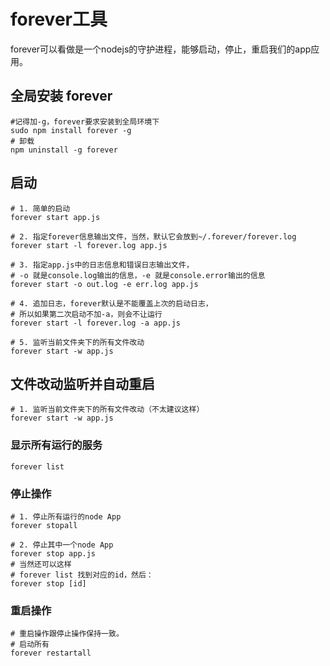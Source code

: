 # forever工具

forever可以看做是一个nodejs的守护进程，能够启动，停止，重启我们的app应用。

## 全局安装 forever

```shell
#记得加-g，forever要求安装到全局环境下 
sudo npm install forever -g
# 卸载
npm uninstall -g forever
```

## 启动

```shell
# 1. 简单的启动 
forever start app.js 
 
# 2. 指定forever信息输出文件，当然，默认它会放到~/.forever/forever.log 
forever start -l forever.log app.js 
 
# 3. 指定app.js中的日志信息和错误日志输出文件， 
# -o 就是console.log输出的信息，-e 就是console.error输出的信息 
forever start -o out.log -e err.log app.js 
 
# 4. 追加日志，forever默认是不能覆盖上次的启动日志， 
# 所以如果第二次启动不加-a，则会不让运行 
forever start -l forever.log -a app.js 
 
# 5. 监听当前文件夹下的所有文件改动 
forever start -w app.js
```

## 文件改动监听并自动重启

```shell
# 1. 监听当前文件夹下的所有文件改动（不太建议这样） 
forever start -w app.js 
```

### 显示所有运行的服务

```shell
forever list 
```

### 停止操作

```shell
# 1. 停止所有运行的node App 
forever stopall 
 
# 2. 停止其中一个node App 
forever stop app.js 
# 当然还可以这样 
# forever list 找到对应的id，然后： 
forever stop [id]
```

### 重启操作

```shell
# 重启操作跟停止操作保持一致。 
# 启动所有 
forever restartall
```

